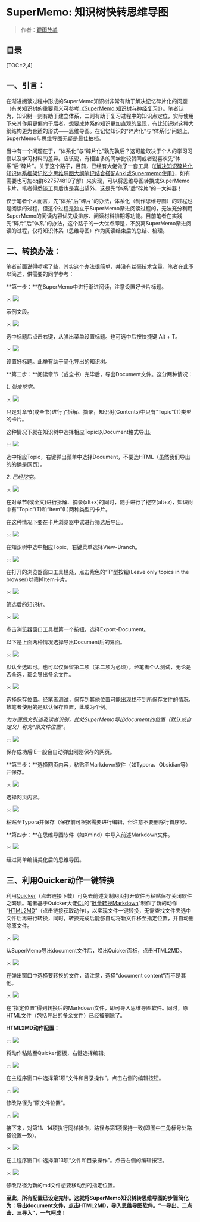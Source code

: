 # SuperMemo: 知识树快转思维导图

> 作者：[观雨放羊](https://www.zhihu.com/people/eric0z)

## 目录

[TOC=2,4]

## 一、引言：

在渐进阅读过程中形成的SuperMemo知识树非常有助于解决记忆碎片化的问题（有关知识树的重要意义可参考[《SuperMemo 知识树与神经复习》](./2450605)）。笔者认为，知识树一则有助于建立体系，二则有助于复习过程中的知识点定位，实际使用下来其作用更偏向于后者。想要成体系的知识更加直观的显现，有比知识树这种大纲结构更为合适的形式——思维导图。在记忆知识的“碎片化”与“体系化”问题上，SuperMemo与思维导图无疑是最佳拍档。

当中有一个问题在于，“体系化”与“碎片化”孰先孰后？这可能取决于个人的学习习惯以及学习材料的差异。应该说，有相当多的同学比较赞同或者说喜欢先“体系”后“碎片”。关于这个路子，目前，已经有大佬做了一套工具（[《解决知识碎片化知识体系框架记忆之思维导图大纲笔记结合搭配Anki或Supermemo使用》](https://zhuanlan.zhihu.com/p/373651070)，如有需要也可加qq群627574819了解）来实现，可以将思维导图转换成SuperMemo卡片。笔者得悉该工具后也是喜出望外，这是先“体系”后“碎片”的一大神器！

仅于笔者个人而言，先“体系”后“碎片”的办法，体系化（制作思维导图）的过程也是阅读的过程，但这个过程是独立于SuperMemo渐进阅读过程的，无法充分利用SuperMemo的阅读内容优先级排序、阅读材料排期等功能。目前笔者在实践先“碎片”后“体系”的办法，这个路子的一大优点即是，不脱离SuperMemo渐进阅读的过程，仅将知识体系（思维导图）作为阅读结束后的总结、梳理。

## 二、转换办法：

笔者前面说得啰嗦了些，其实这个办法很简单，并没有丝毫技术含量，笔者在此予以简述，供需要的同学参考：

**第一步：**在SuperMemo中进行渐进阅读，注意设置好卡片标题。

:-: ![](../images/v2-0c5c04e73dae33e383d336414c01c731_1440w.jpg)

示例文段。

:-: ![](../images/v2-c9a620f56207938d62d1bd176734fdef_1440w.jpg)

选中标题后点击右键，从弹出菜单设置标题。也可选中后按快捷键 Alt + T。

:-: ![](../images/v2-5d610e59881a178c9758ebe10654e68c_1440w.jpg)

设置好标题。此举有助于简化导出的知识树。

**第二步：**阅读章节（或全书）完毕后，导出Document文件。这分两种情况：

*1\. 尚未挖空。*

:-: ![](../images/v2-1e7c7c5cc747498363c95fe0555952f2_1440w.jpg)

只是对章节(或全书)进行了拆解、摘录，知识树(Contents)中只有“Topic”(T)类型的卡片。

这种情况下就在知识树中选择相应Topic以Document格式导出。

:-: ![](../images/v2-5a690fc9a62bc90316f67dae28abf5e8_1440w.jpg)

选中相应Topic，右键弹出菜单中选择Document，不要选HTML（虽然我们导出的的确是网页）。

*2\. 已经挖空。*

:-: ![](../images/v2-b0238ada40eeaa2b5800629bbc8ce102_1440w.jpg)

在对章节(或全文)进行拆解、摘录(alt+x)的同时，随手进行了挖空(alt+z)，知识树中有“Topic”(T)和“Item”(L)两种类型的卡片。

在这种情况下要在卡片浏览器中试进行筛选后导出。

:-: ![](../images/v2-0d6baf199eab7518526fd8eda60b0f67_1440w.jpg)

在知识树中选中相应Topic，右键菜单选择View-Branch。

:-: ![](../images/v2-ae4925969ce31e64098e5b0510c15668_1440w.jpg)

在打开的浏览器窗口工具栏处，点击紫色的“T”型按钮(Leave only topics in the browser)以筛掉Item卡片。

:-: ![](../images/v2-740b16e5cbe4946a677970498fa19a1b_1440w.jpg)

筛选后的知识树。

:-: ![](../images/v2-2755a3817112c6f870996f393cb8a7d5_1440w.jpg)

点击浏览器窗口工具栏第一个按钮，选择Export-Document。

以下是上面两种情况选择导出Document后的界面。

:-: ![](../images/v2-d8abd666ee12e5446cf6688398800c54_1440w.jpg)

默认全选即可。也可以仅保留第二项（第二项为必须）。经笔者个人测试，无论是否全选，都会导出多余文件。

:-: ![](../images/v2-1372029bf3b10148fce1d2daaf87b059_1440w.jpg)

选择保存位置。经笔者测试，保存到其他位置可能出现找不到所保存文件的情况，故笔者使用的是默认保存位置，此或为个例。

*为方便后文引述及读者识别，此处SuperMemo导出document的位置（默认或自定义）称为“原文件位置”。*

:-: ![](../images/v2-77938c128a3913e26c871e5f19db8eeb_1440w.jpg)

保存成功后IE一般会自动弹出刚刚保存的网页。

**第三步：**选择网页内容，粘贴至Markdown软件（如Typora、Obsidian等）并保存。

:-: ![](../images/v2-012daa285692565fc5d311bb7a2c1358_1440w.jpg)

选择网页内容。

:-: ![](../images/v2-b4c1ce86cab27dcbd7185522d7fb9ee8_1440w.jpg)

粘贴至Typora并保存（保存前可根据需要进行编辑，但注意不要删除行首序号。

**第四步：**在思维导图软件（如Xmind）中导入前述Markdown文件。

:-: ![](../images/v2-c9a87b7d046ba106882958e22e296dd9_1440w.jpg)

经过简单编辑美化后的思维导图。

## 三、利用Quicker动作一键转换

利用[Quicker](https://getquicker.net/)（点击链接下载）可免去前述复制网页打开软件再粘贴保存关闭软件之繁琐。笔者基于Quicker大佬[CL](https://getquicker.net/User/Actions/3-CL)的“[批量转换Markdown](https://getquicker.net/sharedaction%3Fcode%3Ddd3235c6-1710-493b-f861-08d8e37a0602)”制作了新的动作 “[HTML2MD](https://getquicker.net/sharedaction%3Fcode%3Dd939b6f2-d411-4ea1-cf69-08d90ca01f6c)”（点击链接获取动作），以实现文件一键转换，无需查找文件夹选中文件后再进行转换，同时，转换完成后能够自动将新文件移至指定位置，并自动删除原文件。

:-: ![](../images/v2-73c5494dfd687b1b4dc34095867cbff6_1440w.jpg)

从SuperMemo导出document文件后，唤出Quicker面板，点击HTML2MD。

:-: ![](../images/v2-37bd7c20a9414d82be276d871e095f0a_1440w.jpg)

在弹出窗口中选择要转换的文件，请注意，选择“document content”而不是其他。

:-: ![](../images/v2-76f2f2ca99f914a0fcddf0331fb209b3_1440w.jpg)

在“指定位置”得到转换后的Markdown文件，即可导入思维导图软件。同时，原HTML文件（包括导出的多余文件）已经被删除了。

**HTML2MD动作配置：**

:-: ![](../images/v2-24b09c64874b7561c1c815526ef89878_1440w.jpg)

将动作粘贴至Quicker面板，右键选择编辑。

:-: ![](../images/v2-d06d726322225635dbdc8d246f6f9e11_1440w.jpg)

在主程序窗口中选择第1项“文件和目录操作”。点击右侧的编辑按钮。

:-: ![](../images/v2-7cec87fd171a7f8a65d70a433b60d6a6_1440w.jpg)

修改路径为“原文件位置”。

:-: ![](../images/v2-2f3901b755b7f73ce652ee7102196a28_1440w.jpg)

接下来，对第11、14项执行同样操作，路径与第1项保持一致(即图中三角标号处路径设置一致)。

:-: ![](../images/v2-9ece04c3ce33ff4b635fe9a1194b21db_1440w.jpg)

在主程序窗口中选择第13项“文件和目录操作”。点击右侧的编辑按钮。

:-: ![](../images/v2-2bc059e0e6cb273546880fe3b490cf88_1440w.jpg)

修改路径为新的md文件想要移动到的指定位置。

**至此，所有配置已设定完毕。这就将SuperMemo知识树转思维导图的步骤简化为：导出document文件，点击HTML2MD，导入思维导图软件。“一导出、二点击、三导入”，一气呵成！**